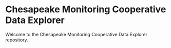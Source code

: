 ﻿# Chesapeake Monitoring Cooperative Data Explorer

Welcome to the Chesapeake Monitoring Cooperative Data Explorer repository. 